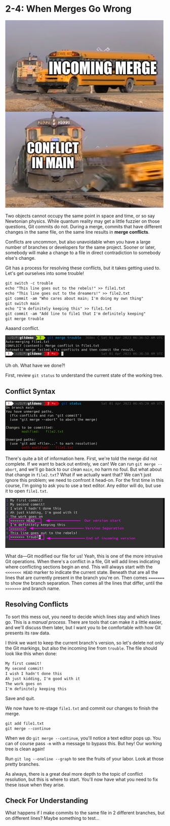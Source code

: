# 2-4: When Merges Go Wrong

![Git Conflict](/img/git-conflict.jpg)

Two objects cannot occupy the same point in space and time, or so say Newtonian physics. While quantum reality may get a little fuzzier on those questions, Git commits do not. During a merge, commits that have different changes in the same file, on the same line results in **merge conflicts**.

Conflicts are uncommon, but also unavoidable when you have a large number of branches or developers for the same project. Sooner or later, somebody will make a change to a file in direct contradiction to somebody else's change.

Git has a process for resolving these conflicts, but it takes getting used to. Let's get ourselves into some trouble!

```shell
git switch -c trouble
echo "This line goes out to the rebels!" >> file1.txt
echo "This line goes out to the dreamers!" >> file2.txt
git commit -am "Who cares about main; I'm doing my own thing"
git switch main
echo "I'm definitely keeping this" >> file1.txt
git commit -am "Add line to file1 that I'm definitely keeping"
git merge trouble
```

Aaaand conflict.

![Git Conflict 1](/img/git-conflict-1.png)

Uh oh. What have we done?!

First, review `git status` to understand the current state of the working tree.

## Conflict Syntax

![Git Conflict 2](/img/git-conflict-2.png)

There's quite a bit of information here. First, we're told the merge did not complete. If we want to back out entirely, we can! We can run `git merge --abort`, and we'll go back to our clean `main`, no harm no foul. But what about that change in `file2.txt`? What if we actually want that? We can't just ignore this problem; we need to confront it head-on. For the first time in this course, I'm going to ask you to use a text editor. Any editor will do, but use it to open `file1.txt`.

![Git Conflict 3](/img/git-conflict-3.png)

What da—Git modified our file for us! Yeah, this is one of the more intrusive Git operations. When there's a conflict in a file, Git will add lines indicating where conflicting sections begin an end. This will always start with the `<<<<<<< HEAD` marker to indicate the current state. Beneath that are all the lines that are currently present in the branch you're on. Then comes `=======` to show the branch separation. Then comes all the lines that differ, until the `>>>>>>>` and branch name. 

## Resolving Conflicts

To sort this mess out, you need to decide which lines stay and which lines go. This is a _manual process_. There are tools that can make it a little easier, and we'll discuss them later, but I want you to be comfortable with how Git presents its raw data. 

I think we want to keep the current branch's version, so let's delete not only the Git markings, but also the incoming line from `trouble`. The file should look like this when done:

```
My first commit!
My second commit!
I wish I hadn't done this
Ah just kidding, I'm good with it
The work goes on
I'm definitely keeping this
```

Save and quit.

We now have to re-stage `file1.txt` and commit our changes to finish the merge.

```shell
git add file1.txt
git merge --continue
```

When we do `git merge --continue`, you'll notice a text editor pops up. You can of course pass `-m` with a message to bypass this. But hey! Our working tree is clean again! 

Run `git log --oneline --graph` to see the fruits of your labor. Look at those pretty branches.

As always, there is a great deal more depth to the topic of conflict resolution, but this is where to start. You'll now have what you need to fix these issue when they arise.

## Check For Understanding

What happens if I make commits to the same file in 2 different branches, but on different lines? Maybe something to test...
